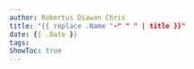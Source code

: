 ```yaml
---
author: Robertus Diawan Chris
title: "{{ replace .Name "-" " " | title }}"
date: {{ .Date }}
tags:
ShowToc: true
---
```


